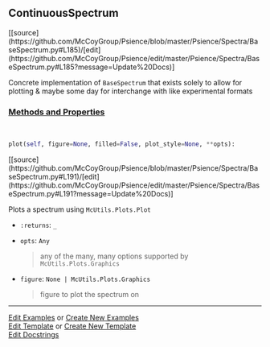 ## <a id="Psience.Spectra.BaseSpectrum.ContinuousSpectrum">ContinuousSpectrum</a> 
<div class="docs-source-link" markdown="1">
[[source](https://github.com/McCoyGroup/Psience/blob/master/Psience/Spectra/BaseSpectrum.py#L185)/[edit](https://github.com/McCoyGroup/Psience/edit/master/Psience/Spectra/BaseSpectrum.py#L185?message=Update%20Docs)]
</div>

Concrete implementation of `BaseSpectrum` that exists
solely to allow for plotting & maybe some day for interchange with like experimental formats

<div class="collapsible-section">
 <div class="collapsible-section collapsible-section-header" markdown="1">
 
### <a class="collapse-link" data-toggle="collapse" href="#methods">Methods and Properties</a> <a class="float-right" data-toggle="collapse" href="#methods"><i class="fa fa-chevron-down"></i></a>

 </div>
 <div class="collapsible-section collapsible-section-body collapse" id="methods" markdown="1">

<a id="Psience.Spectra.BaseSpectrum.ContinuousSpectrum.plot" class="docs-object-method">&nbsp;</a> 
```python
plot(self, figure=None, filled=False, plot_style=None, **opts): 
```
<div class="docs-source-link" markdown="1">
[[source](https://github.com/McCoyGroup/Psience/blob/master/Psience/Spectra/BaseSpectrum.py#L191)/[edit](https://github.com/McCoyGroup/Psience/edit/master/Psience/Spectra/BaseSpectrum.py#L191?message=Update%20Docs)]
</div>

Plots a spectrum using `McUtils.Plots.Plot`
- `:returns`: `_`
    >
- `opts`: `Any`
    >any of the many, many options supported by `McUtils.Plots.Graphics`
- `figure`: `None | McUtils.Plots.Graphics`
    >figure to plot the spectrum on

 </div>
</div>






___

[Edit Examples](https://github.com/McCoyGroup/Psience/edit/gh-pages/ci/examples/Psience/Spectra/BaseSpectrum/ContinuousSpectrum.md) or 
[Create New Examples](https://github.com/McCoyGroup/Psience/new/gh-pages/?filename=ci/examples/Psience/Spectra/BaseSpectrum/ContinuousSpectrum.md) <br/>
[Edit Template](https://github.com/McCoyGroup/Psience/edit/gh-pages/ci/docs/Psience/Spectra/BaseSpectrum/ContinuousSpectrum.md) or 
[Create New Template](https://github.com/McCoyGroup/Psience/new/gh-pages/?filename=ci/docs/templates/Psience/Spectra/BaseSpectrum/ContinuousSpectrum.md) <br/>
[Edit Docstrings](https://github.com/McCoyGroup/Psience/edit/master/Psience/Spectra/BaseSpectrum.py#L185?message=Update%20Docs)